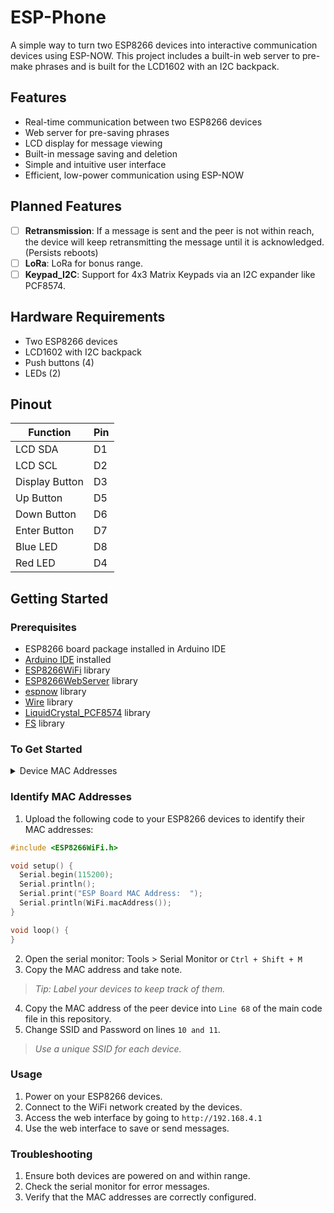 # ESP-Phone

A simple way to turn two ESP8266 devices into interactive communication devices using ESP-NOW. This project includes a built-in web server to pre-make phrases and is built for the LCD1602 with an I2C backpack.

## Features
- Real-time communication between two ESP8266 devices
- Web server for pre-saving phrases
- LCD display for message viewing
- Built-in message saving and deletion
- Simple and intuitive user interface
- Efficient, low-power communication using ESP-NOW

## Planned Features
- [ ] **Retransmission**: If a message is sent and the peer is not within reach, the device will keep retransmitting the message until it is acknowledged. (Persists reboots)
- [ ] **LoRa**: LoRa for bonus range.
- [ ] **Keypad_I2C**: Support for 4x3 Matrix Keypads via an I2C expander like PCF8574. 
## Hardware Requirements
- Two ESP8266 devices
- LCD1602 with I2C backpack
- Push buttons (4)
- LEDs (2)

## Pinout
| Function         | Pin          |
|------------------|--------------|
| LCD SDA          | D1           |
| LCD SCL          | D2           |
| Display Button   | D3           |
| Up Button        | D5           |
| Down Button      | D6           |
| Enter Button     | D7           |
| Blue LED         | D8           |
| Red LED          | D4           |

## Getting Started

### Prerequisites
- ESP8266 board package installed in Arduino IDE
- [Arduino IDE](https://www.arduino.cc/en/software) installed
- [ESP8266WiFi](https://github.com/esp8266/Arduino/tree/master/libraries/ESP8266WiFi) library
- [ESP8266WebServer](https://github.com/esp8266/Arduino/tree/master/libraries/ESP8266WebServer) library
- [espnow](https://github.com/HarringayMakerSpace/ESP-Now) library
- [Wire](https://www.arduino.cc/en/Reference/Wire) library
- [LiquidCrystal_PCF8574](https://github.com/mathertel/LiquidCrystal_PCF8574) library
- [FS](https://github.com/esp8266/Arduino/tree/master/libraries/FS) library

### To Get Started
<details>
  <summary>Device MAC Addresses</summary>
1: 0xA0, 0x20, 0xA6, 0x1A, 0xA3, 0x13 (AP1 TARGET MAC)

2: 0x8C, 0xCE, 0x4E, 0xCB, 0x0A, 0xF0 (AP2 TARGET MAC)
</details>

### Identify MAC Addresses
1. Upload the following code to your ESP8266 devices to identify their MAC addresses:
  ```cpp
  #include <ESP8266WiFi.h>

  void setup() {
    Serial.begin(115200);
    Serial.println();
    Serial.print("ESP Board MAC Address:  ");
    Serial.println(WiFi.macAddress());
  }

  void loop() {
  }
  ```
2. Open the serial monitor: Tools > Serial Monitor or `Ctrl + Shift + M`
3. Copy the MAC address and take note. 
  > _Tip: Label your devices to keep track of them._
4. Copy the MAC address of the peer device into `Line 68` of the main code file in this repository.
5. Change SSID and Password on lines `10 and 11`.
  > _Use a unique SSID for each device._
### Usage
1. Power on your ESP8266 devices.
2. Connect to the WiFi network created by the devices.
3. Access the web interface by going to `http://192.168.4.1`
4. Use the web interface to save or send messages.
### Troubleshooting
1. Ensure both devices are powered on and within range.
2. Check the serial monitor for error messages.
3. Verify that the MAC addresses are correctly configured.

   




